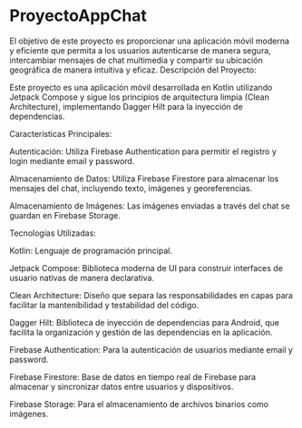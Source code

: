 # ProyectoAppChat
El objetivo de este proyecto es proporcionar una aplicación móvil moderna y eficiente que permita a los usuarios autenticarse de manera segura, intercambiar mensajes de chat multimedia y compartir su ubicación geográfica de manera intuitiva y eficaz.
Descripción del Proyecto:

Este proyecto es una aplicación móvil desarrollada en Kotlin utilizando Jetpack Compose y sigue los principios de arquitectura limpia (Clean Architecture), implementando Dagger Hilt para la inyección de dependencias.

Características Principales:

Autenticación: Utiliza Firebase Authentication para permitir el registro y login mediante email y password.

Almacenamiento de Datos: Utiliza Firebase Firestore para almacenar los mensajes del chat, incluyendo texto, imágenes y georeferencias.

Almacenamiento de Imágenes: Las imágenes enviadas a través del chat se guardan en Firebase Storage.

Tecnologías Utilizadas:

Kotlin: Lenguaje de programación principal.

Jetpack Compose: Biblioteca moderna de UI para construir interfaces de usuario nativas de manera declarativa.

Clean Architecture: Diseño que separa las responsabilidades en capas para facilitar la mantenibilidad y testabilidad del código.

Dagger Hilt: Biblioteca de inyección de dependencias para Android, que facilita la organización y gestión de las dependencias en la aplicación.

Firebase Authentication: Para la autenticación de usuarios mediante email y password.

Firebase Firestore: Base de datos en tiempo real de Firebase para almacenar y sincronizar datos entre usuarios y dispositivos.

Firebase Storage: Para el almacenamiento de archivos binarios como imágenes.
